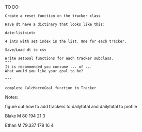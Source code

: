TO DO:

    Create a reset function on the tracker class

    Have dt have a dictinary that looks like this:

    date:list<int>

    4 ints with set index in the list. One for each tracker.

    Save/Load dt to csv

    Write setGoal functions for each tracker subclass. 
    """
    It is recommended you consume ... of ...
    What would you like your goal to be?

    """

    complete CalcMacroGoal function in Tracker


Notes:

figure out how to add trackers to dailytotal and dailytotal to profile


Blake
M
80
194
21
3

Ethan
M
79.337
178
16
4